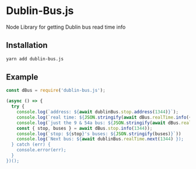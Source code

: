 # Dublin-Bus.js

Node Library for getting Dublin bus read time info

## Installation

``` bash
yarn add dublin-bus.js
```

## Example

```javascript
const dBus = require('dublin-bus.js');

(async () => {
  try {
    console.log(`address: ${await dublinBus.stop.address(1344)}`);
    console.log(`real time: ${JSON.stringify(await dBus.realTime.info({ stop: 1344 }))}`);
    console.log(`just the 9 & 54a bus: ${JSON.stringify(await dBus.realTime.info({ stop: 1344, routes: ['54a', 9] }))}`);
    const { stop, buses } = await dBus.stop.info(1344));
    console.log(`stop: ${stop}'s buses: ${JSON.stringify(buses)}`))
    console.log(`Next bus: ${await dublinBus.realTime.next(1344) });
  } catch (err) {
    console.error(err);
  }
})();
```
